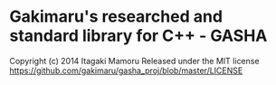 Gakimaru's researched and standard library for C++ - GASHA
=====

Copyright (c) 2014 Itagaki Mamoru
Released under the MIT license
  https://github.com/gakimaru/gasha_proj/blob/master/LICENSE
